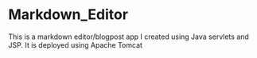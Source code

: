 # Markdown_Editor
This is a markdown editor/blogpost app I created using Java servlets and JSP. It is deployed using Apache Tomcat
